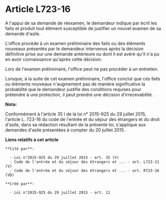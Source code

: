 # Article L723-16

A l'appui de sa demande de réexamen, le demandeur indique par écrit les faits et produit tout élément susceptible de
justifier un nouvel examen de sa demande d'asile. 

L'office procède à un examen préliminaire des faits ou des éléments nouveaux présentés par le demandeur intervenus après la
décision définitive prise sur une demande antérieure ou dont il est avéré qu'il n'a pu en avoir connaissance qu'après cette
décision. 

Lors de l'examen préliminaire, l'office peut ne pas procéder à un entretien. 

Lorsque, à la suite de cet examen préliminaire, l'office conclut que ces faits ou éléments nouveaux n'augmentent pas de
manière significative la probabilité que le demandeur justifie des conditions requises pour prétendre à une protection, il
peut prendre une décision d'irrecevabilité.

**Nota:**

Conformément à l'article 35 I de la loi n° 2015-925 du 29 juillet 2015, l'article L. 723-16 du code de l'entrée et du séjour
des étrangers et du droit d'asile, dans sa rédaction résultant de la présente loi, s'applique aux demandes d'asile présentées
à compter du 20 juillet 2015.

**Liens relatifs à cet article**

	**Cité par**:

	  - Loi n°2015-925 du 29 juillet 2015 - art. 35 (V)
	  - Code de l'entrée et du séjour des étrangers et ... - art. L723-11 (V)
	  - Code de l'entrée et du séjour des étrangers et ... - art. R723-16 (VD)

	**Créé par**:

	  - Loi n°2015-925 du 29 juillet 2015 - art. 11
